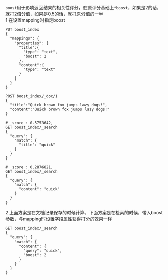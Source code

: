 ```boost```用于影响返回结果的相关性评分，在原评分基础上```*boost```，如果是2的话，就打2倍分值，如果是0.5的话，就打原分值的一半  
1 在设置mapping时指定boost  
```
PUT boost_index
{
  "mappings": {
    "properties": {
      "title":{
        "type": "text",
        "boost": 2
      },
      "content":{
        "type": "text"
      }
    }
  }
}

POST boost_index/_doc/1
{
  "title":"Quick brown fox jumps lazy dogs!",
  "content":"Quick brown fox jumps lazy dogs!"
}

# _score : 0.5753642,
GET boost_index/_search
{
  "query": {
    "match": {
      "title": "quick"
    }
  }
}

# _score : 0.2876821,
GET boost_index/_search
{
  "query": {
    "match": {
      "content": "quick"
    }
  }
}
```

2 上面方案是在文档记录保存的时候计算，下面方案是在检索的时候，带入boost参数，与mapping时设置字段属性获得打分的效果一样
```
GET boost_index/_search
{
  "query": {
    "match": {
      "content": {
        "query": "quick",
        "boost": 2
      }
    }
  }
}
```
